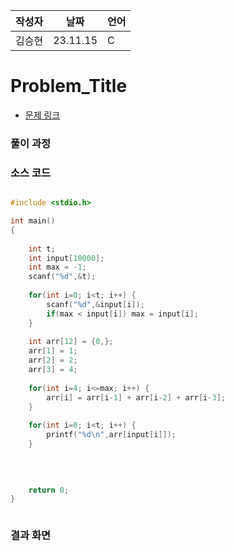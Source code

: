 | 작성자  |   날짜   | 언어    |
| ------- | --------- | ------- |
| 김승현    | 23.11.15  | C  |

# Problem_Title

 - [문제 링크](https://www.acmicpc.net/problem/9095)
  

### 풀이 과정  



### 소스 코드

```C

#include <stdio.h>

int main()
{
    
    int t;
    int input[10000];
    int max = -1;
    scanf("%d",&t);
    
    for(int i=0; i<t; i++) {
        scanf("%d",&input[i]);
        if(max < input[i]) max = input[i];
    }
    
    int arr[12] = {0,};
    arr[1] = 1;
    arr[2] = 2;
    arr[3] = 4;
    
    for(int i=4; i<=max; i++) {
        arr[i] = arr[i-1] + arr[i-2] + arr[i-3];
    }
    
    for(int i=0; i<t; i++) {
        printf("%d\n",arr[input[i]]);
    }
    
    
    

    return 0;
}



```

### 결과 화면
